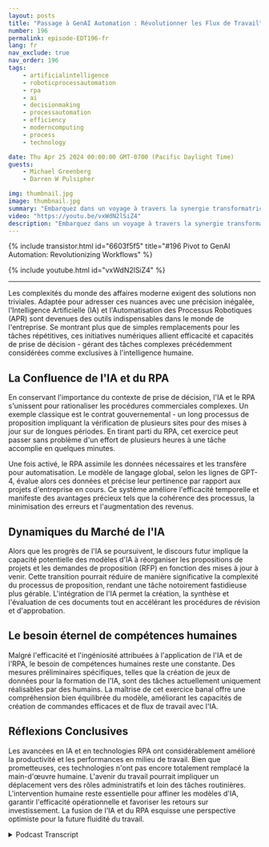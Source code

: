 ```yaml
---
layout: posts
title: "Passage à GenAI Automation : Révolutionner les Flux de Travail"
number: 196
permalink: episode-EDT196-fr
lang: fr
nav_exclude: true
nav_order: 196
tags:
    - artificialintelligence
    - roboticprocessautomation
    - rpa
    - ai
    - decisionmaking
    - processautomation
    - efficiency
    - moderncomputing
    - process
    - technology

date: Thu Apr 25 2024 00:00:00 GMT-0700 (Pacific Daylight Time)
guests:
    - Michael Greenberg
    - Darren W Pulsipher

img: thumbnail.jpg
image: thumbnail.jpg
summary: "Embarquez dans un voyage à travers la synergie transformatrice de l'Intelligence Artificielle (IA) et de l'Automatisation des Processus Robotiques (RPA), tel que discuté dans une interview éclairante entre Darren Pulsipher et Michael Greenberg. De l'accélération des contrats gouvernementaux à l'envisionnement du rôle de l'IA dans la gestion des propositions, cette vidéo éclaire le paysage évolutif de l'efficacité corporative et de la collaboration homme-machine, offrant un aperçu de l'avenir des dynamiques de travail et de l'amélioration de la productivité."
video: "https://youtu.be/vxWdN2lSiZ4"
description: "Embarquez dans un voyage à travers la synergie transformatrice de l'Intelligence Artificielle (IA) et de l'Automatisation des Processus Robotiques (RPA), tel que discuté dans une interview éclairante entre Darren Pulsipher et Michael Greenberg. De l'accélération des contrats gouvernementaux à l'envisionnement du rôle de l'IA dans la gestion des propositions, cette vidéo éclaire le paysage évolutif de l'efficacité corporative et de la collaboration homme-machine, offrant un aperçu de l'avenir des dynamiques de travail et de l'amélioration de la productivité."
---
```


<div>
{% include transistor.html id="6603f5f5" title="#196 Pivot to GenAI Automation: Revolutionizing Workflows" %}

{% include youtube.html id="vxWdN2lSiZ4" %}
</div>

---

Les complexités du monde des affaires moderne exigent des solutions non triviales. Adaptée pour adresser ces nuances avec une précision inégalée, l'Intelligence Artificielle (IA) et l'Automatisation des Processus Robotiques (APR) sont devenues des outils indispensables dans le monde de l'entreprise. Se montrant plus que de simples remplacements pour les tâches répétitives, ces initiatives numériques allient efficacité et capacités de prise de décision - gérant des tâches complexes précédemment considérées comme exclusives à l'intelligence humaine.

## La Confluence de l'IA et du RPA

En conservant l'importance du contexte de prise de décision, l'IA et le RPA s'unissent pour rationaliser les procédures commerciales complexes. Un exemple classique est le contrat gouvernemental - un long processus de proposition impliquant la vérification de plusieurs sites pour des mises à jour sur de longues périodes. En tirant parti du RPA, cet exercice peut passer sans problème d'un effort de plusieurs heures à une tâche accomplie en quelques minutes.

Une fois activé, le RPA assimile les données nécessaires et les transfère pour automatisation. Le modèle de langage global, selon les lignes de GPT-4, évalue alors ces données et précise leur pertinence par rapport aux projets d'entreprise en cours. Ce système améliore l'efficacité temporelle et manifeste des avantages précieux tels que la cohérence des processus, la minimisation des erreurs et l'augmentation des revenus.

## Dynamiques du Marché de l'IA

Alors que les progrès de l'IA se poursuivent, le discours futur implique la capacité potentielle des modèles d'IA à réorganiser les propositions de projets et les demandes de proposition (RFP) en fonction des mises à jour à venir. Cette transition pourrait réduire de manière significative la complexité du processus de proposition, rendant une tâche notoirement fastidieuse plus gérable. L'intégration de l'IA permet la création, la synthèse et l'évaluation de ces documents tout en accélérant les procédures de révision et d'approbation.

## Le besoin éternel de compétences humaines

Malgré l'efficacité et l'ingéniosité attribuées à l'application de l'IA et de l'RPA, le besoin de compétences humaines reste une constante. Des mesures préliminaires spécifiques, telles que la création de jeux de données pour la formation de l'IA, sont des tâches actuellement uniquement réalisables par des humains. La maîtrise de cet exercice banal offre une compréhension bien équilibrée du modèle, améliorant les capacités de création de commandes efficaces et de flux de travail avec l'IA.

## Réflexions Conclusives

Les avancées en IA et en technologies RPA ont considérablement amélioré la productivité et les performances en milieu de travail. Bien que prometteuses, ces technologies n'ont pas encore totalement remplacé la main-d'œuvre humaine. L'avenir du travail pourrait impliquer un déplacement vers des rôles administratifs et loin des tâches routinières. L'intervention humaine reste essentielle pour affiner les modèles d'IA, garantir l'efficacité opérationnelle et favoriser les retours sur investissement. La fusion de l'IA et du RPA esquisse une perspective optimiste pour la future fluidité du travail.



<details>
<summary> Podcast Transcript </summary>

<p></p>

</details>
